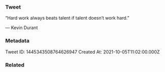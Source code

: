 ### Tweet
“Hard work always beats talent if talent doesn’t work hard.” 

— Kevin Durant

### Metadata
Tweet ID: 1445343508764626947
Created At: 2021-10-05T11:02:00.000Z

### Related

